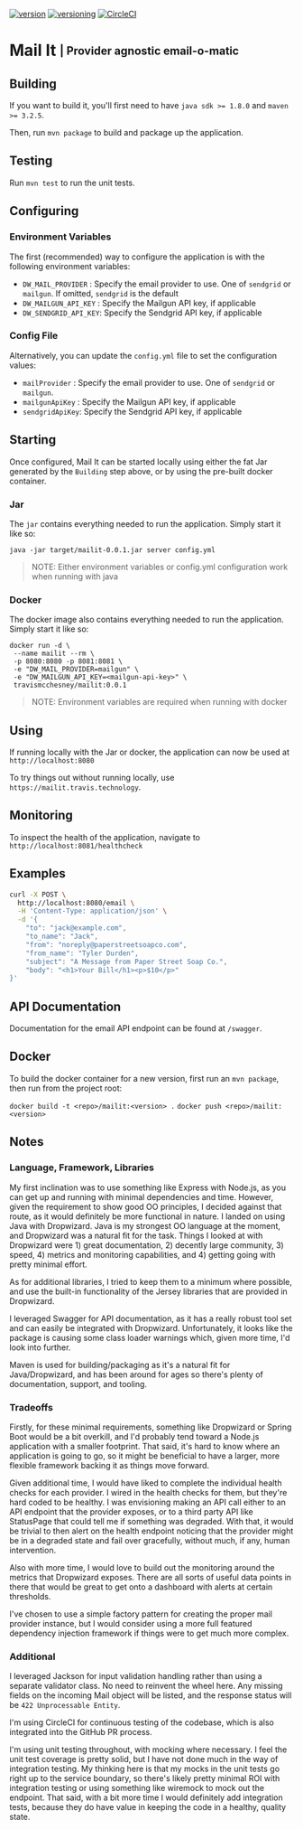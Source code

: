 [![version](http://img.shields.io/badge/version-v0.0.1-blue.svg)](#)
[![versioning](http://img.shields.io/badge/versioning-semver-blue.svg)](http://semver.org/)
[![CircleCI](https://circleci.com/gh/travismcchesney/mail-it.svg?style=shield)](https://circleci.com/gh/travismcchesney/mail-it)

# Mail It <sub><sup>| Provider agnostic email-o-matic</sup></sub>

## Building

If you want to build it, you'll first need to have `java sdk >= 1.8.0` and `maven >= 3.2.5`.

Then, run `mvn package` to build and package up the application.

## Testing

Run `mvn test` to run the unit tests.

## Configuring

### Environment Variables

The first (recommended) way to configure the application is with the following environment variables:
* `DW_MAIL_PROVIDER`   : Specify the email provider to use. One of `sendgrid` or `mailgun`. If omitted, `sendgrid` is
 the
default
* `DW_MAILGUN_API_KEY` : Specify the Mailgun API key, if applicable
* `DW_SENDGRID_API_KEY`: Specify the Sendgrid API key, if applicable

### Config File

Alternatively, you can update the `config.yml` file to set the configuration values:
* `mailProvider`  : Specify the email provider to use. One of `sendgrid` or `mailgun`.
* `mailgunApiKey` : Specify the Mailgun API key, if applicable
* `sendgridApiKey`: Specify the Sendgrid API key, if applicable

## Starting

Once configured, Mail It can be started locally using either the fat Jar generated by the `Building` step above, or by
using the pre-built docker container.

### Jar

The `jar` contains everything needed to run the application. Simply start it like so:

`java -jar target/mailit-0.0.1.jar server config.yml`

> NOTE: Either environment variables or config.yml configuration work when running with java

### Docker

The docker image also contains everything needed to run the application. Simply start it like so:

```
docker run -d \
 --name mailit --rm \
 -p 8080:8080 -p 8081:8081 \
 -e "DW_MAIL_PROVIDER=mailgun" \
 -e "DW_MAILGUN_API_KEY=<mailgun-api-key>" \
 travismcchesney/mailit:0.0.1
```

> NOTE: Environment variables are required when running with docker

## Using

If running locally with the Jar or docker, the application can now be used at `http://localhost:8080`

To try things out without running locally, use `https://mailit.travis.technology`.

## Monitoring

To inspect the health of the application, navigate to `http://localhost:8081/healthcheck`

## Examples

```bash
curl -X POST \
  http://localhost:8080/email \
  -H 'Content-Type: application/json' \
  -d '{
	"to": "jack@example.com",
	"to_name": "Jack",
	"from": "noreply@paperstreetsoapco.com",
	"from_name": "Tyler Durden",
	"subject": "A Message from Paper Street Soap Co.",
	"body": "<h1>Your Bill</h1><p>$10</p>"
}'
```

## API Documentation

Documentation for the email API endpoint can be found at `/swagger`.

## Docker

To build the docker container for a new version, first run an `mvn package`, then run from the project root:

`docker build -t <repo>/mailit:<version> .`
`docker push <repo>/mailit:<version>`

## Notes

### Language, Framework, Libraries

My first inclination was to use something like Express with Node.js, as you can get up and running with minimal
dependencies and time. However, given the requirement to show good OO principles, I decided against that route, as it
 would definitely be more functional in nature.
I landed on using Java with Dropwizard. Java is my strongest OO language at the moment, and Dropwizard was a natural
fit for the task. Things I looked at with Dropwizard were 1) great documentation, 2) decently large community, 3)
speed, 4) metrics and monitoring capabilities, and 4) getting going with pretty minimal effort.

As for additional libraries, I tried to keep them to a minimum where possible, and use the built-in functionality of
the Jersey libraries that are provided in Dropwizard.

I leveraged Swagger for API documentation, as it has a really robust tool set and can easily be integrated with
Dropwizard. Unfortunately, it looks like the package is causing some class loader warnings which, given more time, I'd
look into further.

Maven is used for building/packaging as it's a natural fit for Java/Dropwizard, and has been around for ages so
there's plenty of documentation, support, and tooling.

### Tradeoffs

Firstly, for these minimal requirements, something like Dropwizard or Spring Boot would be a bit overkill, and I'd
probably tend toward a Node.js application with a smaller footprint. That said, it's hard to know where an
application is going to go, so it might be beneficial to have a larger, more flexible framework backing it as things
move forward.

Given additional time, I would have liked to complete the individual health checks for each provider. I wired in the
health checks for them, but they're hard coded to be healthy. I was envisioning making an API call either to an API
endpoint that the provider exposes, or to a third party API like StatusPage that could tell me if something was
degraded. With that, it would be trivial to then alert on the health endpoint noticing that the provider might be in
a degraded state and fail over gracefully, without much, if any, human intervention.

Also with more time, I would love to build out the monitoring around the metrics that Dropwizard exposes. There are
all sorts of useful data points in there that would be great to get onto a dashboard with alerts at certain thresholds.

I've chosen to use a simple factory pattern for creating the proper mail provider instance, but I would consider
using a more full featured dependency injection framework if things were to get much more complex.

### Additional

I leveraged Jackson for input validation handling rather than using a separate validator class. No need to reinvent the
wheel here. Any missing fields on the incoming Mail object will be listed, and the response status will be `422
Unprocessable Entity`.

I'm using CircleCI for continuous testing of the codebase, which is also integrated into the GitHub PR process.

I'm using unit testing throughout, with mocking where necessary. I feel the unit test coverage is pretty solid, but
I have not done much in the way of integration testing. My thinking here is that my mocks in the unit tests go right
up to the service boundary, so there's likely pretty minimal ROI with integration testing or using something like
wiremock to mock out the endpoint. That said, with a bit more time I would definitely add integration tests, because
they do have value in keeping the code in a healthy, quality state.
